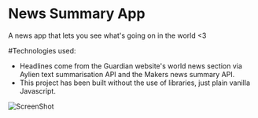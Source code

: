 # News Summary App

A news app that lets you see what's going on in the world <3

#Technologies used:
- Headlines come from the Guardian website's world news section via Aylien text summarisation API and the Makers news summary API.
- This project has been built without the use of libraries, just plain vanilla Javascript.

![ScreenShot](http://imgur.com/TkcXqmB.jpg)
